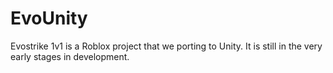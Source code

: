 # EvoUnity
Evostrike 1v1 is a Roblox project that we porting to Unity. It is still in the very early stages in development.
